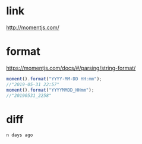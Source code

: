 # link
http://momentjs.com/

# format

https://momentjs.com/docs/#/parsing/string-format/

```js
moment().format("YYYY-MM-DD HH:mm");
//"2019-05-31 22:57"
moment().format("YYYYMMDD_HHmm");
//"20190531_2258"
```

# diff

```js
n days ago

```

